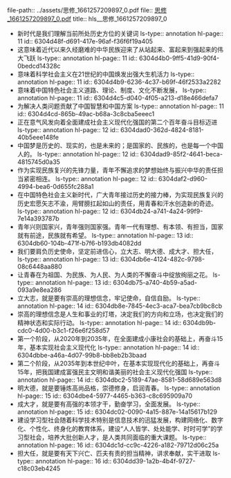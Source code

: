 file-path:: ../assets/思修_1661257209897_0.pdf
file:: [思修_1661257209897_0.pdf](../assets/思修_1661257209897_0.pdf)
title:: hls__思修_1661257209897_0

- 新时代是我们理解当前所处历史方位的关键词
  ls-type:: annotation
  hl-page:: 11
  id:: 6304d48f-d691-417e-96af-f36f6f19a405
- 这意味着近代以来久经磨难的中华民族迎来了从站起来、富起来到强起来的伟大飞跃
  ls-type:: annotation
  hl-page:: 11
  id:: 6304d4b0-9ff5-41d9-90f4-0bedcd14328c
- 意味着科学社会主义在21世纪的中国焕发出强大生机活力
  ls-type:: annotation
  hl-page:: 11
  id:: 6304d4b9-6236-4c37-b69f-46f2533a2282
- 意味着中国特色社会主义道路、理论、制度、文化不断发展，
  ls-type:: annotation
  hl-page:: 11
  id:: 6304d4c5-d040-4f05-a213-d18e466defa7
- 为解决人类问题贡献了中国智慧和中国方案
  ls-type:: annotation
  hl-page:: 11
  id:: 6304d4cd-865b-49ac-b68a-3c8cba5eeec1
- 正在意气风发向着全面建成社会主义现代化强国的第二个百年奋斗目标迈进
  ls-type:: annotation
  hl-page:: 12
  id:: 6304dad0-362d-4824-8181-40b5eee148fe
- 中国梦是历史的、现实的，也是未来的；是国家的、民族的，也是每一个中国人的。
  ls-type:: annotation
  hl-page:: 12
  id:: 6304dad9-85f2-4641-beca-4815745d0a35
- 作为实现民族复兴的先锋力量，青年不懈追求的梦想始终与振兴中华的责任担当紧密相连。
  ls-type:: annotation
  hl-page:: 12
  id:: 6304daf2-d960-4994-bea6-0d655fc288a1
- 在中国特色社会主义新时代，广大青年接过历史的接力棒，为实现民族复兴的历史宏愿矢志不渝，用臂膀扛起如山的责任，用青春和汗水创造新的奇迹。
  ls-type:: annotation
  hl-page:: 12
  id:: 6304db24-a741-4a24-99f9-7e14a393787b
- 青年兴则国家兴，青年强则国家强。青年一代有理想、有本领、有担当，国家就有前途，民族就有希望。
  ls-type:: annotation
  hl-page:: 13
  id:: 6304db60-104b-471f-b7f6-b193db4082dd
- 我们要肩负历史使命，坚定前进信心，立大志、明大德、成大才、担大任，
  ls-type:: annotation
  hl-page:: 13
  id:: 6304db6e-4124-482c-9798-08c6448aa880
- 让青春在为祖国、为民族、为人民、为人类的不懈奋斗中绽放绚丽之花。
  ls-type:: annotation
  hl-page:: 13
  id:: 6304db75-a740-4b59-a5ad-093a9e8ea286
- 立大志，就是要有崇高的理想信念，牢记使命，自信自励。
  ls-type:: annotation
  hl-page:: 14
  id:: 6304db8e-7845-4ec3-aca7-bea7cb9bc8cb
- 崇高的理想信念是人生和事业的灯塔，决定我们的方向和立场，也决定我们的精神状态和实际行动。
  ls-type:: annotation
  hl-page:: 14
  id:: 6304db9b-cdc0-4d00-b3c1-f26e6f258d57
- 第一个阶段，从2020年到2035年，在全面建成小康社会的基础上，再奋斗15年，基本实现社会主义现代化
  ls-type:: annotation
  hl-page:: 14
  id:: 6304dbbe-a46a-4d07-99b8-bb8eb2b3baad
- 第二个阶段，从2035年到本世纪中叶，在基本实现现代化的基础上，再奋斗15年，把我国建成富强民主文明和谐美丽的社会主义现代化强国
  ls-type:: annotation
  hl-page:: 14
  id:: 6304dbc2-5189-47ae-8581-58d689e563d8
- 明大德，就是要锤炼高尚品格，崇德修身，启润青春。
  ls-type:: annotation
  hl-page:: 15
  id:: 6304dbe4-5977-4465-b363-c8c695909a70
- 成大才，就是要有高强的本领才干，勤奋学习，全面发展。
  ls-type:: annotation
  hl-page:: 15
  id:: 6304dc02-0090-4a15-887e-14a15617b129
- 建设学习型社会随着科学技术特别是信息技术的迅猛发展，构建网络化、数字化、个性化、终身化的教育体系，建设“人人皆学、处处能学、时时可学”的学习型社会，培养大批创新人才，是人类共同面临的重大课题。
  ls-type:: annotation
  hl-page:: 16
  id:: 6304dc1d-cc9c-4226-a182-79712d06c25a
- 担大任，就是要有天下兴亡、匹夫有责的担当精神，讲求奉献，实干进取
  ls-type:: annotation
  hl-page:: 16
  id:: 6304dd39-1a2b-4b4f-9727-c18c03eb4245